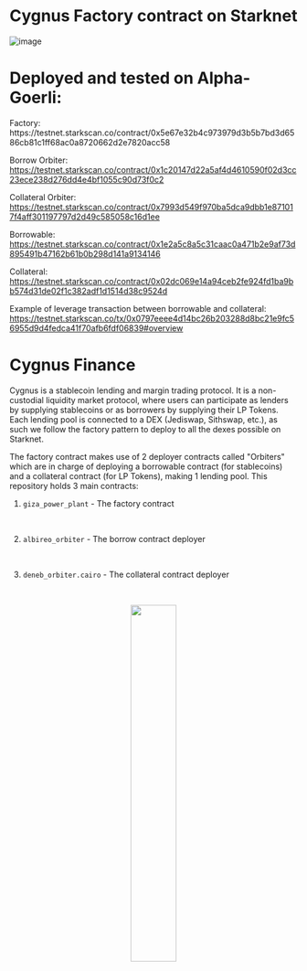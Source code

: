 # Cygnus Factory contract on Starknet

![image](https://user-images.githubusercontent.com/97303883/191099232-7a3ea966-3e44-43cc-b2e3-5e83b725f9fb.png)

# Deployed and tested on Alpha-Goerli:

<p align="left">
Factory: https://testnet.starkscan.co/contract/0x5e67e32b4c973979d3b5b7bd3d6586cb81c1ff68ac0a8720662d2e7820acc58

Borrow Orbiter: https://testnet.starkscan.co/contract/0x1c20147d22a5af4d4610590f02d3cc23ece238d276dd4e4bf1055c90d73f0c2

Collateral Orbiter: https://testnet.starkscan.co/contract/0x7993d549f970ba5dca9dbb1e871017f4aff301197797d2d49c585058c16d1ee

Borrowable: https://testnet.starkscan.co/contract/0x1e2a5c8a5c31caac0a471b2e9af73d895491b47162b61b0b298d141a9134146

Collateral: https://testnet.starkscan.co/contract/0x02dc069e14a94ceb2fe924fd1ba9bb574d31de02f1c382adf1d1514d38c9524d
</p>

Example of leverage transaction between borrowable and collateral: https://testnet.starkscan.co/tx/0x0797eeee4d14bc26b203288d8bc21e9fc56955d9d4fedca41f70afb6fdf06839#overview

# Cygnus Finance

Cygnus is a stablecoin lending and margin trading protocol. It is a non-custodial liquidity market protocol, where users can participate as lenders by supplying stablecoins or as borrowers by supplying their LP Tokens. Each lending pool is connected to a DEX (Jediswap, Sithswap, etc.), as such we follow the factory pattern to deploy to all the dexes possible on Starknet.

The factory contract makes use of 2 deployer contracts called "Orbiters" which are in charge of deploying a borrowable contract (for stablecoins) and a collateral contract (for LP Tokens), making 1 lending pool. This repository holds 3 main contracts:

1. `giza_power_plant` - The factory contract
<br />

2. `albireo_orbiter` - The borrow contract deployer
<br />

3. `deneb_orbiter.cairo` - The collateral contract deployer

<br />
<p align="center">
<img src="https://user-images.githubusercontent.com/97303883/190871738-29fa7ef3-2090-4478-93ef-279eff1121b3.svg" width=40% />
</p>

